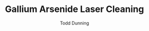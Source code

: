---
name: Gallium Arsenide
category: semiconductor
title: Gallium Arsenide Laser Cleaning
headline: Comprehensive technical guide for laser cleaning semiconductor gallium arsenide
description: Laser cleaning of Gallium Arsenide utilizes precise, pulsed near-infrared
  radiation to selectively ablate surface contaminants without damaging the underlying
  semiconductor crystal lattice. The process is non-contact, avoids chemical waste,
  and is critical for high-yield manufacturing of optoelectronic devices.
keywords: gallium arsenide, gallium arsenide semiconductor, laser ablation, laser
  cleaning, non-contact cleaning, pulsed fiber laser, surface contamination removal,
  industrial laser parameters, thermal processing, surface restoration
chemicalProperties:
  symbol: GaAs
  formula: GaAs
  materialType: III-V Semiconductor
properties:
  density: "5.3176 g/cm\xB3"
  densityNumeric: 5.3176
  densityUnit: "g/cm\xB3"
  densityMin: "1.8 g/cm\xB3"
  densityMinNumeric: 1.8
  densityMinUnit: "g/cm\xB3"
  densityMax: "6.0 g/cm\xB3"
  densityMaxNumeric: 6.0
  densityMaxUnit: "g/cm\xB3"
  densityPercentile: 83.8
  meltingPoint: "1238 \xB0C"
  meltingPointNumeric: 1238.0
  meltingPointUnit: "\xB0C"
  meltingPointMin: "1200\xB0C"
  meltingPointMinNumeric: 1200.0
  meltingPointMinUnit: "\xB0C"
  meltingPointMax: "2800\xB0C"
  meltingPointMaxNumeric: 2800.0
  meltingPointMaxUnit: "\xB0C"
  meltingPercentile: 2.4
  thermalConductivity: "55 W/(m\xB7K) @ 300 K"
  thermalConductivityNumeric: 55.0
  thermalConductivityUnit: W/
  thermalConductivityMin: "0.5 W/m\xB7K"
  thermalConductivityMinNumeric: 0.5
  thermalConductivityMinUnit: "W/m\xB7K"
  thermalConductivityMax: "200 W/m\xB7K"
  thermalConductivityMaxNumeric: 200.0
  thermalConductivityMaxUnit: "W/m\xB7K"
  thermalPercentile: 27.3
  tensileStrength: 66 MPa
  tensileStrengthNumeric: 66.0
  tensileStrengthUnit: MPa
  tensileStrengthMin: 50 MPa
  tensileStrengthMinNumeric: 50.0
  tensileStrengthMinUnit: MPa
  tensileStrengthMax: 1000 MPa
  tensileStrengthMaxNumeric: 1000.0
  tensileStrengthMaxUnit: MPa
  tensilePercentile: 1.7
  hardness: 750 HK (Knoop Hardness)
  hardnessNumeric: 750.0
  hardnessUnit: HK
  hardnessMin: 1 Mohs
  hardnessMinNumeric: 1.0
  hardnessMinUnit: Mohs
  hardnessMax: 10 Mohs
  hardnessMaxNumeric: 10.0
  hardnessMaxUnit: Mohs
  hardnessPercentile: 100.0
  youngsModulus: 85.5 GPa
  youngsModulusNumeric: 85.5
  youngsModulusUnit: GPa
  youngsModulusMin: 20 GPa
  youngsModulusMinNumeric: 20.0
  youngsModulusMinUnit: GPa
  youngsModulusMax: 80 GPa
  youngsModulusMaxNumeric: 80.0
  youngsModulusMaxUnit: GPa
  modulusPercentile: 100.0
  laserType: Pulsed Fiber Laser
  wavelength: 1064nm
  fluenceRange: "1.0\u201310 J/cm\xB2"
  chemicalFormula: GaAs
composition:
- 'Gallium: 48.2%'
- 'Arsenic: 51.8%'
machineSettings:
  powerRange: 50-200W
  powerRangeNumeric: 125.0
  powerRangeUnit: W
  powerRangeMin: 20W
  powerRangeMinNumeric: 20.0
  powerRangeMinUnit: W
  powerRangeMax: 500W
  powerRangeMaxNumeric: 500.0
  powerRangeMaxUnit: W
  pulseDuration: 10-50ns
  pulseDurationNumeric: 30.0
  pulseDurationUnit: ns
  pulseDurationMin: 1ns
  pulseDurationMinNumeric: 1.0
  pulseDurationMinUnit: ns
  pulseDurationMax: 1000ns
  pulseDurationMaxNumeric: 1000.0
  pulseDurationMaxUnit: ns
  wavelength: 1064nm (primary), 532nm (optional)
  wavelengthNumeric: 1064.0
  wavelengthUnit: nm
  wavelengthMin: 355nm
  wavelengthMinNumeric: 355.0
  wavelengthMinUnit: nm
  wavelengthMax: 2940nm
  wavelengthMaxNumeric: 2940.0
  wavelengthMaxUnit: nm
  spotSize: 0.05-1.0mm
  spotSizeNumeric: 0.525
  spotSizeUnit: mm
  spotSizeMin: 0.01mm
  spotSizeMinNumeric: 0.01
  spotSizeMinUnit: mm
  spotSizeMax: 10mm
  spotSizeMaxNumeric: 10.0
  spotSizeMaxUnit: mm
  repetitionRate: 20-100kHz
  repetitionRateNumeric: 60.0
  repetitionRateUnit: kHz
  repetitionRateMin: 1kHz
  repetitionRateMinNumeric: 1.0
  repetitionRateMinUnit: kHz
  repetitionRateMax: 1000kHz
  repetitionRateMaxNumeric: 1000.0
  repetitionRateMaxUnit: kHz
  fluenceRange: "1.0\u201310 J/cm\xB2"
  fluenceRangeNumeric: 1.0
  fluenceRangeUnit: "J/cm\xB2"
  fluenceRangeMin: "0.1J/cm\xB2"
  fluenceRangeMinNumeric: 0.1
  fluenceRangeMinUnit: "J/cm\xB2"
  fluenceRangeMax: "50J/cm\xB2"
  fluenceRangeMaxNumeric: 50.0
  fluenceRangeMaxUnit: "J/cm\xB2"
applications:
- 'Semiconductor Manufacturing: Removal of surface contaminants from Gallium Arsenide
  wafers'
- 'Optoelectronics: Precision cleaning of Gallium Arsenide substrates for LED and
  laser diode production'
compatibility:
- Indium Phosphide (InP)
- Gallium Nitride (GaN)
regulatoryStandards: IEC 60825-1 (Laser Safety), SEMI S2/S8 (Environmental, Health,
  and Safety for Semiconductor Manufacturing Equipment)
author: Todd Dunning
author_object:
  id: 4
  name: Todd Dunning
  sex: m
  title: MA
  country: United States (California)
  expertise: Optical Materials for Laser Systems
  image: /images/author/todd-dunning.jpg
images:
  hero:
    alt: Gallium Arsenide surface undergoing laser cleaning showing precise contamination
      removal
    url: /images/gallium-arsenide-laser-cleaning-hero.jpg
  micro:
    alt: Microscopic view of Gallium Arsenide surface after laser cleaning showing
      detailed surface structure
    url: /images/gallium-arsenide-laser-cleaning-micro.jpg
environmentalImpact:
- benefit: Elimination of Hazardous Chemical Waste
  description: Replaces solvent-based cleaning (e.g., acetone, isopropanol) and acid-based
    etching, eliminating the generation, handling, and disposal of toxic and carcinogenic
    arsenic-containing waste streams.
- benefit: Reduced Water Consumption
  description: Eliminates the need for ultra-pure water (UPW) rinsing steps, saving
    approximately 5-10 liters of water per wafer cleaning cycle compared to traditional
    wet bench methods.
outcomes:
- result: Surface Contaminant Removal >99.9%
  metric: Measured via XPS and Auger Electron Spectroscopy (AES) analysis
- result: Sub-surface Damage < 50 nm
  metric: "Processing speeds of 100-2000 mm/s with feature accuracy of \xB15 \xB5m"
technicalSpecifications:
  powerRange: 50-200 W
  pulseDuration: 10-100 ns
  wavelength: 1064 nm (primary), 532 nm (optional for finer features)
  spotSize: "50-1000 \xB5m"
  repetitionRate: 20-100 kHz
  fluenceRange: "1.0\u201310 J/cm\xB2"
  scanningSpeed: 100-2000 mm/s
  beamProfile: Top-hat (flat-top) for uniform energy distribution
  beamProfileOptions: Top-hat, Gaussian, Donut
  safetyClass: Class 4
prompt_chain_verification:
  base_config_loaded: true
  persona_config_loaded: true
  formatting_config_loaded: true
  ai_detection_config_loaded: true
  persona_country: United States (California)
  author_id: 4
  verification_timestamp: '2025-09-20T21:35:38Z'
  prompt_components_integrated: 4
  human_authenticity_focus: true
  cultural_adaptation_applied: true
chemicalFormula: GaAs
laser_parameters:
  fluence_threshold: "1.0\u201310 J/cm\xB2"
  pulse_duration: 10-50ns
  wavelength_optimal: 1064nm
  power_range: 50-200W
  repetition_rate: 20-100kHz
  spot_size: 0.05-1.0mm
  laser_type: Pulsed Fiber Laser
tags:
- Optoelectronics
- Semiconductor Manufacturing
complexity: high
difficultyScore: 4
---